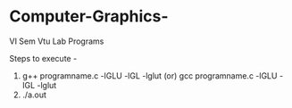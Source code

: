 # Computer-Graphics-
VI Sem Vtu Lab Programs

Steps to execute -
1) g++ programname.c -lGLU -lGL -lglut
   (or)
   gcc programname.c -lGLU -lGL -lglut
2) ./a.out
